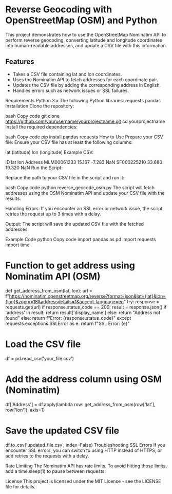 # Reverse Geocoding with OpenStreetMap (OSM) and Python
This project demonstrates how to use the OpenStreetMap Nominatim API to perform reverse geocoding, converting latitude and longitude coordinates into human-readable addresses, and update a CSV file with this information.

## Features
- Takes a CSV file containing lat and lon coordinates.
- Uses the Nominatim API to fetch addresses for each coordinate pair.
- Updates the CSV file by adding the corresponding address in English.
- Handles errors such as network issues or SSL failures.

Requirements
Python 3.x
The following Python libraries:
requests
pandas
Installation
Clone the repository:

bash
Copy code
git clone https://github.com/yourusername/yourprojectname.git
cd yourprojectname
Install the required dependencies:

bash
Copy code
pip install pandas requests
How to Use
Prepare your CSV file: Ensure your CSV file has at least the following columns:

lat (latitude)
lon (longitude)
Example CSV:

ID	lat	lon	Address
MLM00061233	15.167	-7.283	NaN
SF000225210	33.680	19.320	NaN
Run the Script:

Replace the path to your CSV file in the script and run it:

bash
Copy code
python reverse_geocode_osm.py
The script will fetch addresses using the OSM Nominatim API and update your CSV file with the results.

Handling Errors: If you encounter an SSL error or network issue, the script retries the request up to 3 times with a delay.

Output: The script will save the updated CSV file with the fetched addresses.

Example Code
python
Copy code
import pandas as pd
import requests
import time

# Function to get address using Nominatim API (OSM)
def get_address_from_osm(lat, lon):
    url = f"https://nominatim.openstreetmap.org/reverse?format=json&lat={lat}&lon={lon}&zoom=18&addressdetails=1&accept-language=en"
    try:
        response = requests.get(url)
        if response.status_code == 200:
            result = response.json()
            if 'address' in result:
                return result['display_name']
            else:
                return "Address not found"
        else:
            return f"Error: {response.status_code}"
    except requests.exceptions.SSLError as e:
        return f"SSL Error: {e}"

# Load the CSV file
df = pd.read_csv('your_file.csv')

# Add the address column using OSM (Nominatim)
df['Address'] = df.apply(lambda row: get_address_from_osm(row['lat'], row['lon']), axis=1)

# Save the updated CSV file
df.to_csv('updated_file.csv', index=False)
Troubleshooting
SSL Errors
If you encounter SSL errors, you can switch to using HTTP instead of HTTPS, or add retries to the requests with a delay.

Rate Limiting
The Nominatim API has rate limits. To avoid hitting those limits, add a time.sleep(1) to pause between requests.

License
This project is licensed under the MIT License - see the LICENSE file for details.
